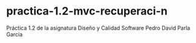 # practica-1.2-mvc-recuperaci-n
Práctica 1.2 de la asignatura Diseño y Calidad Software
Pedro David Parla García
